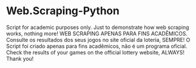 # Web.Scraping-Python
Script for academic purposes only. Just to demonstrate how web scraping works, nothing more! WEB SCRAPING APENAS PARA FINS ACADÊMICOS. Consulte os resultados dos seus jogos no site oficial da loteria, SEMPRE! O Script foi criado apenas para fins acadêmicos, não é um programa oficial. Check the results of your games on the official lottery website, ALWAYS! Thank you!
